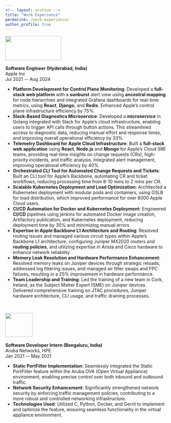 ```yaml
---
<!-- layout: archive -->
title: "Work Experience"
permalink: /work-experience/
author_profile: true
---
```


<img width="175" height="75" src="https://abhishekch47.github.io/images/apple.jpg"/> <br>
<br>
<b>Software Engineer (Hyderabad, India) </b> <br>
Apple Inc <br>
Jul 2021 -- Aug 2024 <br>

* **Platform Development for Control Plane Monitoring**: Developed a **full-stack web platform** with a **sunburst**
alert view using **ancestral mapping** for node hierarchies and integrated Grafana dashboards for real-time metrics, using
**React**, **Django**, and **Redis**. Enhanced Apple’s control plane infrastructure efficiency by 75%. <br>
* **Slack-Based Diagnostics Microservice**: Developed a **microservice** in Golang integrated with Slack for Apple’s
cloud infrastructure, enabling users to trigger API calls through button actions. This streamlined access to diagnostic
data, reducing manual effort and response times, and improving overall operational efficiency by 33%. <br>
* **Telemetry Dashboard for Apple Cloud Infrastructure**: Built a **full-stack web application** using **React**,
**Node.js** and **Mongo** for Apple’s Cloud SRE teams, providing real-time insights on change requests (CRs), high-priority
incidents, and traffic analysis. Integrated alert management, improving operational efficiency by 40%. <br>
* **Orchestrated CLI Tool for Automated Change Requests and Tickets**: Built an CLI tool for Apple’s Backbone,
automating CR and ticket workflows, reducing processing time from 8-10 mins to 2 mins per CR.<br>
* **Scalable Kubernetes Deployment and Load Optimization**: Architected a Kubernetes deployment with modular
pods and containers, using GSLB for load distribution, which improved performance for over 8000 Apple Cloud users.<br>
* **CI/CD Automation for Docker and Kubernetes Deployment**: Engineered **CI/CD** pipelines using jenkins for
automated Docker image creation, Artifactory publication, and Kubernetes deployment, reducing deployment time by
30% and minimizing manual errors. <br>
* **Expertise in Apple Backbone L1 Architecture and Routing**: Resolved routing issues and managed various circuit
types within Apple’s Backbone L1 architecture, configuring Juniper MX2020 routers and **routing policies**, and utilizing
expertise in Arista and Cisco hardware to enhance network reliability <br>
* **Memory Leak Resolution and Hardware Performance Enhancement**: Resolved memory leaks on Juniper
devices through strategic reloads, addressed log filtering issues, and managed air filter swaps and FPC failures, resulting
in a 25% improvement in hardware performance.<br>
* **Team Leadership and Training**: Led the training of a new team in Cork, Ireland, as the Subject Matter Expert (SME) on Juniper devices. Delivered comprehensive training on JTAC procedures, Juniper hardware architecture, CLI usage, and traffic draining processes.
 <br>



<img width="85" height="75" src="https://abhishekch47.github.io/images/aruba.jpg"/> <br>
<br>
<b>Software Developer Intern (Bengaluru, India) </b> <br>
Aruba Networks, HPE <br>
Jan 2021 -- May 2021 <br>

* **Static PortFilter Implementation**: Seamlessly integrated the Static PortFilter feature within the Aruba OVA (Open Virtual Appliance) environment, enabling precise control over both inbound and outbound traffic. <br>
* **Network Security Enhancement**: Significantly strengthened network security by enforcing traffic management policies, contributing to a more robust and controlled networking infrastructure. <br>
* **Technologies Used**: Utilized C, Python, Docker, and Gerrit to implement and optimize the feature, ensuring seamless functionality in the virtual appliance environment. <br>






